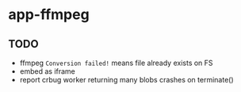 # app-ffmpeg

## TODO

- ffmpeg `Conversion failed!` means file already exists on FS
- embed as iframe
- report crbug worker returning many blobs crashes on terminate()